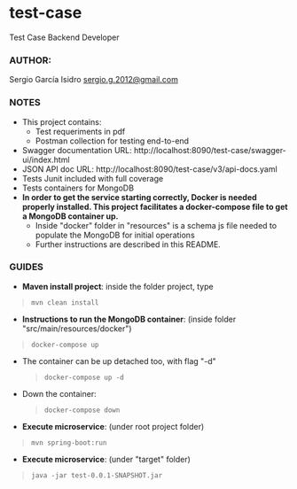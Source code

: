 # test-case

Test Case Backend Developer

### AUTHOR:

Sergio García Isidro <sergio.g.2012@gmail.com>

### NOTES

- This project contains:
    - Test requeriments in pdf
    - Postman collection for testing end-to-end
- Swagger documentation URL: http://localhost:8090/test-case/swagger-ui/index.html
- JSON API doc URL: http://localhost:8090/test-case/v3/api-docs.yaml
- Tests Junit included with full coverage
- Tests containers for MongoDB
- **In order to get the service starting correctly, Docker is needed properly installed.
  This project facilitates a docker-compose file to get a MongoDB container up.**
  - Inside "docker" folder in "resources" is a schema js file needed to populate the MongoDB for initial operations 
  - Further instructions are described in this README.

### GUIDES

- **Maven install project**: inside the folder project, type

> `mvn clean install`

- **Instructions to run the MongoDB container**: (inside folder "src/main/resources/docker")
> `docker-compose up`

- The container can be up detached too, with flag "-d"
  > `docker-compose up -d`

- Down the container:
  > `docker-compose down`

- **Execute microservice**: (under root project folder)

> `mvn spring-boot:run`

- **Execute microservice**: (under "target" folder)

> `java -jar test-0.0.1-SNAPSHOT.jar`




